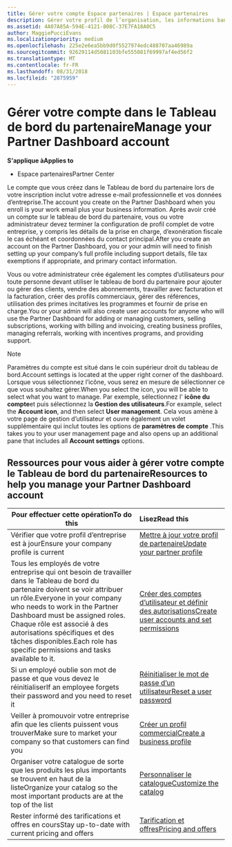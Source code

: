 ```yaml
---
title: Gérer votre compte Espace partenaires | Espace partenaires
description: Gérer votre profil de l’organisation, les informations bancaires et fiscaux et vos utilisateurs.
ms.assetid: 4A07A85A-594E-4121-808C-37E7FA18A0C5
author: MaggiePucciEvans
ms.localizationpriority: medium
ms.openlocfilehash: 225e2e6ea5bb9d0f5527974edc488707aa46989a
ms.sourcegitcommit: 92629114d5081103bfe555081f69997af4ed56f2
ms.translationtype: MT
ms.contentlocale: fr-FR
ms.lasthandoff: 08/31/2018
ms.locfileid: "2875959"
---
```

# <a name="manage-your-partner-dashboard-account"></a><span data-ttu-id="45a16-103">Gérer votre compte dans le Tableau de bord du partenaire</span><span class="sxs-lookup"><span data-stu-id="45a16-103">Manage your Partner Dashboard account</span></span>

**<span data-ttu-id="45a16-104">S'applique à</span><span class="sxs-lookup"><span data-stu-id="45a16-104">Applies to</span></span>**

-  <span data-ttu-id="45a16-105">Espace partenaires</span><span class="sxs-lookup"><span data-stu-id="45a16-105">Partner Center</span></span>

<span data-ttu-id="45a16-106">Le compte que vous créez dans le Tableau de bord du partenaire lors de votre inscription inclut votre adresse e-mail professionnelle et vos données d’entreprise.</span><span class="sxs-lookup"><span data-stu-id="45a16-106">The account you create on the Partner Dashboard when you enroll is your work email plus your business information.</span></span> <span data-ttu-id="45a16-107">Après avoir créé un compte sur le tableau de bord du partenaire, vous ou votre administrateur devez terminer la configuration de profil complet de votre entreprise, y compris les détails de la prise en charge, d’exonération fiscale le cas échéant et coordonnées du contact principal.</span><span class="sxs-lookup"><span data-stu-id="45a16-107">After you create an account on the Partner Dashboard, you or your admin will need to finish setting up your company’s full profile including support details, file tax exemptions if appropriate, and primary contact information.</span></span> 

<span data-ttu-id="45a16-108">Vous ou votre administrateur crée également les comptes d’utilisateurs pour toute personne devant utiliser le tableau de bord du partenaire pour ajouter ou gérer des clients, vendre des abonnements, travailler avec facturation et la facturation, créer des profils commerciaux, gérer des références, utilisation des primes incitatives les programmes et fournir de prise en charge.</span><span class="sxs-lookup"><span data-stu-id="45a16-108">You or your admin will also create user accounts for anyone who will use the Partner Dashboard for adding or managing customers, selling subscriptions, working with billing and invoicing, creating business profiles, managing referrals, working with incentives programs, and providing support.</span></span>

>[!NOTE]
><span data-ttu-id="45a16-109">Paramètres du compte est situé dans le coin supérieur droit du tableau de bord.</span><span class="sxs-lookup"><span data-stu-id="45a16-109">Account settings is located at the upper right corner of the dashboard.</span></span> <span data-ttu-id="45a16-110">Lorsque vous sélectionnez l’icône, vous serez en mesure de sélectionner ce que vous souhaitez gérer.</span><span class="sxs-lookup"><span data-stu-id="45a16-110">When you select the icon, you will be able to select what you want to manage.</span></span> <span data-ttu-id="45a16-111">Par exemple, sélectionnez l' **icône du compte**et puis sélectionnez la **Gestion des utilisateurs**.</span><span class="sxs-lookup"><span data-stu-id="45a16-111">For example, select the **Account icon**, and then select **User management**.</span></span> <span data-ttu-id="45a16-112">Cela vous amène à votre page de gestion d’utilisateur et ouvre également un volet supplémentaire qui inclut toutes les options de **paramètres de compte** .</span><span class="sxs-lookup"><span data-stu-id="45a16-112">This takes you to your user management page and also opens up an additional pane that includes all **Account settings** options.</span></span>


## <a name="resources-to-help-you-manage-your-partner-dashboard-account"></a><span data-ttu-id="45a16-113">Ressources pour vous aider à gérer votre compte le Tableau de bord du partenaire</span><span class="sxs-lookup"><span data-stu-id="45a16-113">Resources to help you manage your Partner Dashboard account</span></span>

|**<span data-ttu-id="45a16-114">Pour effectuer cette opération</span><span class="sxs-lookup"><span data-stu-id="45a16-114">To do this</span></span>**   |**<span data-ttu-id="45a16-115">Lisez</span><span class="sxs-lookup"><span data-stu-id="45a16-115">Read this</span></span>**   |
|-----------------------|:-----------------------|
|<span data-ttu-id="45a16-116">Vérifier que votre profil d’entreprise est à jour</span><span class="sxs-lookup"><span data-stu-id="45a16-116">Ensure your company profile is current</span></span>   |[<span data-ttu-id="45a16-117">Mettre à jour votre profil de partenaire</span><span class="sxs-lookup"><span data-stu-id="45a16-117">Update your partner profile</span></span>](update-your-partner-profile.md)|
|<span data-ttu-id="45a16-118">Tous les employés de votre entreprise qui ont besoin de travailler dans le Tableau de bord du partenaire doivent se voir attribuer un rôle.</span><span class="sxs-lookup"><span data-stu-id="45a16-118">Everyone in your company who needs to work in the Partner Dashboard must be assigned roles.</span></span> <span data-ttu-id="45a16-119">Chaque rôle est associé à des autorisations spécifiques et des tâches disponibles.</span><span class="sxs-lookup"><span data-stu-id="45a16-119">Each role has specific permissions and tasks available to it.</span></span>|[<span data-ttu-id="45a16-120">Créer des comptes d’utilisateur et définir des autorisations</span><span class="sxs-lookup"><span data-stu-id="45a16-120">Create user accounts and set permissions</span></span>](create-user-accounts-and-set-permissions.md)|
|<span data-ttu-id="45a16-121">Si un employé oublie son mot de passe et que vous devez le réinitialiser</span><span class="sxs-lookup"><span data-stu-id="45a16-121">If an employee forgets their password and you need to reset it</span></span>  |[<span data-ttu-id="45a16-122">Réinitialiser le mot de passe d’un utilisateur</span><span class="sxs-lookup"><span data-stu-id="45a16-122">Reset a user password</span></span>](reset-a-user-password.md)|
|<span data-ttu-id="45a16-123">Veiller à promouvoir votre entreprise afin que les clients puissent vous trouver</span><span class="sxs-lookup"><span data-stu-id="45a16-123">Make sure to market your company so that customers can find you</span></span>   |[<span data-ttu-id="45a16-124">Créer un profil commercial</span><span class="sxs-lookup"><span data-stu-id="45a16-124">Create a business profile</span></span>](create-a-marketing-profile.md)|
|<span data-ttu-id="45a16-125">Organiser votre catalogue de sorte que les produits les plus importants se trouvent en haut de la liste</span><span class="sxs-lookup"><span data-stu-id="45a16-125">Organize your catalog so the most important products are at the top of the list</span></span>   |[<span data-ttu-id="45a16-126">Personnaliser le catalogue</span><span class="sxs-lookup"><span data-stu-id="45a16-126">Customize the catalog</span></span>](customize-the-catalog.md)|
|<span data-ttu-id="45a16-127">Rester informé des tarifications et offres en cours</span><span class="sxs-lookup"><span data-stu-id="45a16-127">Stay up-to-date with current pricing and offers</span></span>   |[<span data-ttu-id="45a16-128">Tarification et offres</span><span class="sxs-lookup"><span data-stu-id="45a16-128">Pricing and offers</span></span>](pricing-and-offers.md)|













 

 



